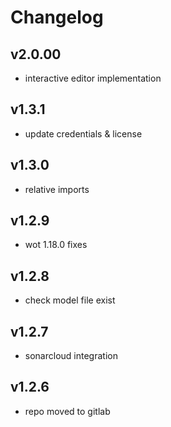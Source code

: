 # Changelog

## v2.0.00

* interactive editor implementation

## v1.3.1

* update credentials & license

## v1.3.0

* relative imports

## v1.2.9

* wot 1.18.0 fixes

## v1.2.8

* check model file exist

## v1.2.7

* sonarcloud integration

## v1.2.6

* repo moved to gitlab